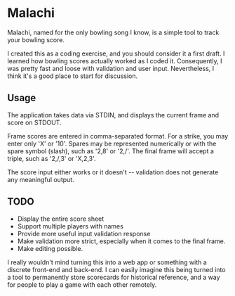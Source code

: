 # Malachi

Malachi, named for the only bowling song I know, is a simple tool to track your
bowling score.

I created this as a coding exercise, and you should consider it a first draft. I
learned how bowling scores actually worked as I coded it. Consequently, I was 
pretty fast and loose with validation and user input. Nevertheless, I think it's
a good place to start for discussion.

## Usage

The application takes data via STDIN, and displays the current frame and score
on STDOUT.

Frame scores are entered in comma-separated format. For a strike, you may enter
only 'X' or '10'. Spares may be represented numerically or with the spare symbol
(slash), such as '2,8' or '2,/'. The final frame will accept a triple, such as
'2,/,3' or 'X,2,3'.

The score input either works or it doesn't -- validation does not generate any
meaningful output.

## TODO

 * Display the entire score sheet
 * Support multiple players with names
 * Provide more useful input validation response
 * Make validation more strict, especially when it comes to the final frame.
 * Make editing possible.

I really wouldn't mind turning this into a web app or something with a discrete
front-end and back-end. I can easily imagine this being turned into a tool to 
permanently store scorecards for historical reference, and a way for people to
play a game with each other remotely.